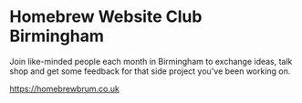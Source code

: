 # Homebrew Website Club Birmingham

Join like-minded people each month in Birmingham to exchange ideas, talk shop
and get some feedback for that side project you've been working on.

https://homebrewbrum.co.uk
